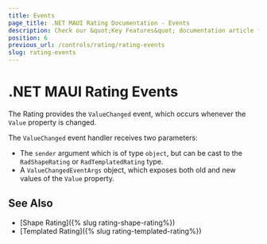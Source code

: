 ```yaml
---
title: Events
page_title: .NET MAUI Rating Documentation - Events
description: Check our &quot;Key Features&quot; documentation article for Telerik Rating for .NET MAUI.
position: 6
previous_url: /controls/rating/rating-events
slug: rating-events
---
```


# .NET MAUI Rating Events

The Rating provides the `ValueChanged` event, which occurs whenever the `Value` property is changed.

The `ValueChanged` event handler receives two parameters:

* The `sender` argument which is of type `object`, but can be cast to the `RadShapeRating` or `RadTemplatedRating` type.
* А `ValueChangedEventArgs` object, which exposes both old and new values of the `Value` property.

## See Also

- [Shape Rating]({% slug rating-shape-rating%})
- [Templated Rating]({% slug rating-templated-rating%})
